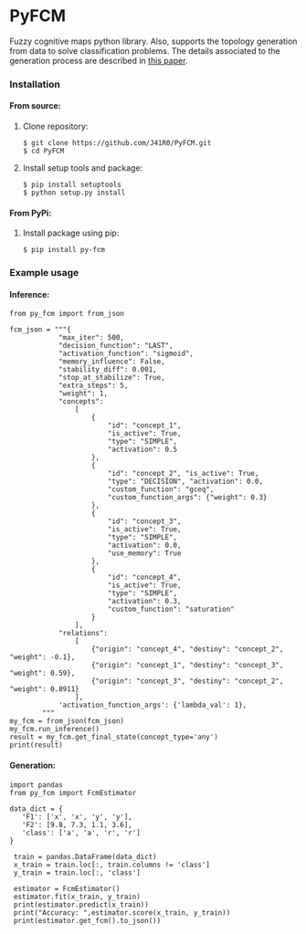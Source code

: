 # PyFCM
Fuzzy cognitive maps python library. Also, supports the topology generation from data to solve classification problems.
The details associated to the generation process are described in [this paper](https://link.springer.com/chapter/10.1007/978-3-030-89691-1_25). 
### Installation

#### From source:

1. Clone repository:
    ```
    $ git clone https://github.com/J41R0/PyFCM.git 
    $ cd PyFCM
    ```
2. Install setup tools and package:
    ```
    $ pip install setuptools
    $ python setup.py install
    ```
#### From PyPi:
1. Install package using pip:
    ```
    $ pip install py-fcm
    ```
   
### Example usage

#### Inference:
```
from py_fcm import from_json

fcm_json = """{
            "max_iter": 500,
            "decision_function": "LAST",
            "activation_function": "sigmoid",
            "memory_influence": False,
            "stability_diff": 0.001,
            "stop_at_stabilize": True,
            "extra_steps": 5,
            "weight": 1,
            "concepts":
                [
                    {
                        "id": "concept_1",
                        "is_active": True,
                        "type": "SIMPLE",
                        "activation": 0.5
                    },
                    {
                        "id": "concept_2", "is_active": True,
                        "type": "DECISION", "activation": 0.0,
                        "custom_function": "gceq",
                        "custom_function_args": {"weight": 0.3}
                    },
                    {
                        "id": "concept_3",
                        "is_active": True,
                        "type": "SIMPLE",
                        "activation": 0.0,
                        "use_memory": True
                    },
                    {
                        "id": "concept_4",
                        "is_active": True,
                        "type": "SIMPLE",
                        "activation": 0.3,
                        "custom_function": "saturation"
                    }
                ],
            "relations":
                [
                    {"origin": "concept_4", "destiny": "concept_2", "weight": -0.1},
                    {"origin": "concept_1", "destiny": "concept_3", "weight": 0.59},
                    {"origin": "concept_3", "destiny": "concept_2", "weight": 0.8911}
                ],
            'activation_function_args': {'lambda_val': 1},
        """
my_fcm = from_json(fcm_json)
my_fcm.run_inference()
result = my_fcm.get_final_state(concept_type='any')
print(result)
```

#### Generation:
```
import pandas
from py_fcm import FcmEstimator

data_dict = {
   'F1': ['x', 'x', 'y', 'y'],
   'F2': [9.8, 7.3, 1.1, 3.6],
   'class': ['a', 'a', 'r', 'r']
}
    
 train = pandas.DataFrame(data_dict)
 x_train = train.loc[:, train.columns != 'class']
 y_train = train.loc[:, 'class']

 estimator = FcmEstimator()
 estimator.fit(x_train, y_train)
 print(estimator.predict(x_train))
 print("Accuracy: ",estimator.score(x_train, y_train))
 print(estimator.get_fcm().to_json())

```
